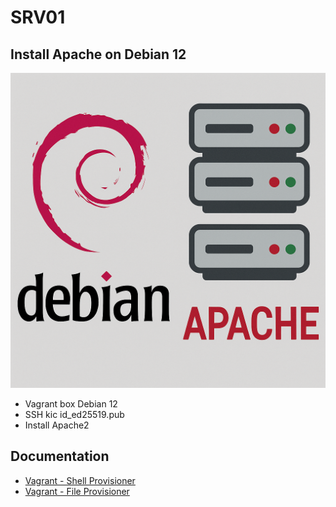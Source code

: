 
# SRV01
## Install Apache on Debian 12

![Debian and Apache OSY AI](../Images/Debian-Apache.png)

- Vagrant box Debian 12
- SSH kic id_ed25519.pub
- Install Apache2

## Documentation

- [Vagrant - Shell Provisioner](https://developer.hashicorp.com/vagrant/docs/provisioning/shell)
- [Vagrant - File Provisioner](https://developer.hashicorp.com/vagrant/docs/provisioning/file)
